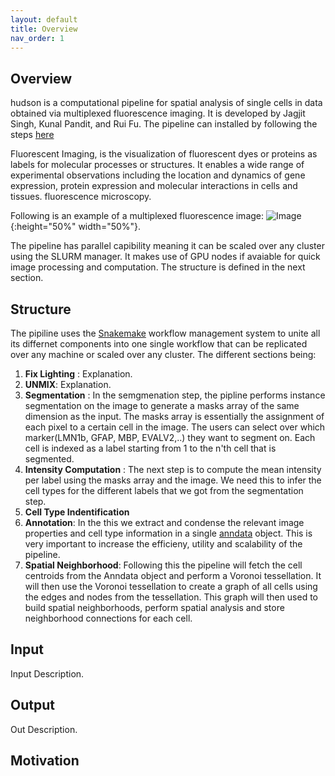 ```yaml
---
layout: default
title: Overview
nav_order: 1
---
```



## Overview

hudson is a computational pipeline for spatial analysis of single cells in data obtained via multiplexed fluorescence imaging. It is developed by Jagjit Singh, Kunal Pandit, and Rui Fu. The pipeline can installed by following the steps [here](https://github.com/nygctech/hudson)

Fluorescent Imaging, is the visualization of fluorescent dyes or proteins as labels for molecular processes or structures. It enables a wide range of experimental observations including the location and dynamics of gene expression, protein expression and molecular interactions in cells and tissues. fluorescence microscopy. 

Following is an example of a multiplexed fluorescence image:
![Image](https://user-images.githubusercontent.com/42875353/185256327-27dfeb89-2cce-4bb7-b617-a434e7cf65dd.png){:height="50%" width="50%"}. 


The pipeline has parallel capibility meaning it can be scaled over any cluster using the SLURM manager. It makes use of GPU nodes if avaiable for quick image processing and computation. The structure is defined in the next section.  

## Structure

The pipiline uses the [Snakemake](https://snakemake.readthedocs.io/en/stable/) workflow management system to unite all its differnet components into one single workflow that can be replicated over any machine or scaled over any cluster. The different sections being: 

1) **Fix Lighting** : Explanation. <br>
2) **UNMIX**: Explanation. <br>
3) **Segmentation** : In the semgmenation step, the pipline performs instance segmentation on the image to generate a masks array of the same dimension as the input. The masks array is essentially the assignment of each pixel to a certain cell in the image. The users can select over which marker(LMN1b, GFAP, MBP, EVALV2,..) they want to segment on. Each cell is indexed as a label starting from 1 to the n'th cell that is segmented. <br>
4) **Intensity Computation** : The next step is to compute the mean intensity per label using the masks array and the image. We need this to infer the cell types for the different labels that we got from the segmentation step. <br>
5) **Cell Type Indentification** <br>
6) **Annotation**: In the this we extract and condense the relevant image properties and cell type information in a single [anndata](https://anndata.readthedocs.io/en/latest/) object. This is very important to increase the efficieny, utility and scalability of the pipeline. <br>
7) **Spatial Neighborhood**:  Following this the pipeline will fetch the cell centroids from the Anndata object and perform a Voronoi tessellation. It will then use the Voronoi tessellation to create a graph of all cells using the edges and nodes from the tessellation. This graph will then used to build spatial neighborhoods, perform spatial analysis and store neighborhood connections for each cell. <br>



## Input 


Input Description. 




## Output


Out Description. 



## Motivation 





